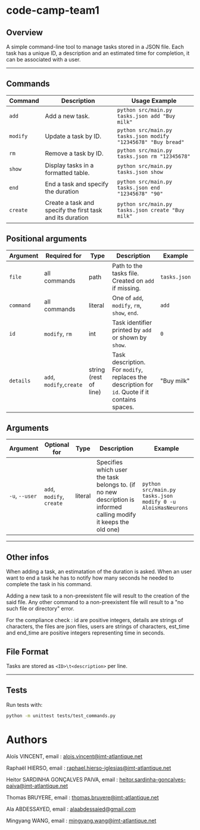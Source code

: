 # code-camp-team1

## Overview
A simple command-line tool to manage tasks stored in a JSON file.
Each task has a unique ID, a description and an estimated time for completion, it can be associated with a user.

---

## Commands

| Command         | Description                          | Usage Example                                                |
|-----------------|--------------------------------------|--------------------------------------------------------------|
| `add`           | Add a new task.                      | `python src/main.py tasks.json add "Buy milk"`                |
| `modify`        | Update a task by ID.                 | `python src/main.py tasks.json modify "12345678" "Buy bread"` |
| `rm`            | Remove a task by ID.                 | `python src/main.py tasks.json rm "12345678"` |
| `show`          | Display tasks in a formatted table.  | `python src/main.py tasks.json show`      |
| `end`           | End a task and specify the duration  | `python src/main.py tasks.json end "12345678" "90"`|
| `create`           | Create a task and specify the first task and its duration  | `python src/main.py tasks.json create "Buy milk"`|

## Positional arguments

| Argument | Required for | Type | Description | Example |
|----------|--------------|------|-------------|---------|
| `file`   | all commands | path | Path to the tasks file. Created on `add` if missing. | `tasks.json` |
| `command` | all commands | literal | One of `add`, `modify`, `rm`, `show`, `end`. | `add` |
| `id` | `modify`, `rm` | int | Task identifier printed by `add` or shown by `show`. | `0` |
| `details` | `add`, `modify`,`create` | string (rest of line) | Task description. For `modify`, replaces the description for `id`. Quote if it contains spaces. | "Buy milk" |


## Arguments
| Argument | Optional for | Type | Description | Example |
|----------|--------------|------|-------------|---------|
| `-u`, `--user` | `add`, `modify`, `create` | literal | Specifies which user the task belongs to. (if no new description is informed calling modify it keeps the old one) | `python src/main.py tasks.json modify 0 -u AloisHasNeurons` |

---
## Other infos

When adding a task, an estimatation of the duration is asked. When an user want to end a task he has to notify how many seconds he needed to complete the task in his command.

Adding a new task to a non-preexistent file will result to the creation of the said file. Any other command to a non-preexistent file will result to a "no such file or directory" error.

For the compliance check : id are positive integers, details are strings of characters, the files are json files, users are strings of characters, est_time and end_time are positive integers representing time in seconds.
## File Format
Tasks are stored as `<ID>\t<description>` per line.

---

## Tests
Run tests with:
```bash
python -m unittest tests/test_commands.py
```

# Authors

Aloïs VINCENT, email : alois.vincent@imt-atlantique.net

Raphaël HIERSO, email : raphael.hierso-iglesias@imt-atlantique.net

Heitor SARDINHA GONÇALVES PAIVA, email : heitor.sardinha-goncalves-paiva@imt-atlantique.net

Thomas BRUYERE, email : thomas.bruyere@imt-atlantique.net

Ala ABDESSAYED, email : alaabdessaied@gmail.com

Mingyang WANG, email : mingyang.wang@imt-atlantique.net
